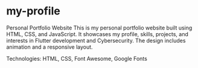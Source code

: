 # my-profile
Personal Portfolio Website
This is my personal portfolio website built using HTML, CSS, and JavaScript. It showcases my profile, skills, projects, and interests in Flutter development and Cybersecurity. The design includes animation and a responsive layout.

Technologies: HTML, CSS, Font Awesome, Google Fonts
